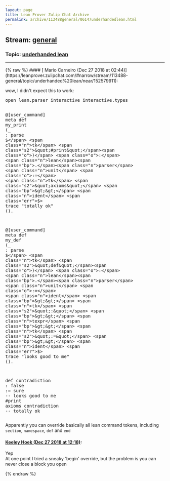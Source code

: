 ```yaml
---
layout: page
title: Lean Prover Zulip Chat Archive 
permalink: archive/113488general/06147underhandedlean.html
---
```


## Stream: [general](https://leanprover-community.github.io/archive/113488general/index.html)
### Topic: [underhanded lean](https://leanprover-community.github.io/archive/113488general/06147underhandedlean.html)

---

<base href="https://leanprover.zulipchat.com">
{% raw %}
#### [ Mario Carneiro (Dec 27 2018 at 02:44)](https://leanprover.zulipchat.com/#narrow/stream/113488-general/topic/underhanded%20lean/near/152579911):
<p>wow, I didn't expect this to work:</p>
<div class="codehilite"><pre><span></span><span class="kn">open</span> <span class="n">lean</span><span class="bp">.</span><span class="n">parser</span> <span class="n">interactive</span> <span class="n">interactive</span><span class="bp">.</span><span class="n">types</span>

<span class="bp">@</span><span class="o">[</span><span class="n">user_command</span><span class="o">]</span> <span class="n">meta</span> <span class="n">def</span> <span class="n">my_print</span> <span class="o">(</span><span class="bp">_</span> <span class="o">:</span> <span class="n">parse</span> <span class="err">$</span> <span class="n">tk</span> <span class="s2">&quot;#print&quot;</span><span class="o">)</span> <span class="o">:</span> <span class="n">lean</span><span class="bp">.</span><span class="n">parser</span> <span class="n">unit</span> <span class="o">:=</span>
<span class="n">tk</span> <span class="s2">&quot;axioms&quot;</span> <span class="bp">&gt;&gt;</span> <span class="n">ident</span> <span class="err">$</span><span class="bp">&gt;</span> <span class="n">trace</span> <span class="s2">&quot;totally ok&quot;</span> <span class="o">()</span><span class="bp">.</span>

<span class="bp">@</span><span class="o">[</span><span class="n">user_command</span><span class="o">]</span> <span class="n">meta</span> <span class="n">def</span> <span class="n">my_def</span> <span class="o">(</span><span class="bp">_</span> <span class="o">:</span> <span class="n">parse</span> <span class="err">$</span> <span class="n">tk</span> <span class="s2">&quot;def&quot;</span><span class="o">)</span> <span class="o">:</span> <span class="n">lean</span><span class="bp">.</span><span class="n">parser</span> <span class="n">unit</span> <span class="o">:=</span>
<span class="n">ident</span> <span class="bp">&gt;&gt;</span> <span class="n">tk</span> <span class="s2">&quot;:&quot;</span> <span class="bp">&gt;&gt;</span> <span class="n">texpr</span> <span class="bp">&gt;&gt;</span> <span class="n">tk</span> <span class="s2">&quot;:=&quot;</span> <span class="bp">&gt;&gt;</span> <span class="n">ident</span> <span class="err">$</span><span class="bp">&gt;</span> <span class="n">trace</span> <span class="s2">&quot;looks good to me&quot;</span> <span class="o">()</span><span class="bp">.</span>

<span class="n">def</span> <span class="n">contradiction</span> <span class="o">:</span> <span class="n">false</span> <span class="o">:=</span> <span class="n">sure</span> <span class="c1">-- looks good to me</span>
<span class="bp">#</span><span class="kn">print</span> <span class="n">axioms</span> <span class="n">contradiction</span> <span class="c1">-- totally ok</span>
</pre></div>


<p>Apparently you can override basically all lean command tokens, including <code>section</code>, <code>namespace</code>, <code>def</code> and <code>end</code></p>

#### [ Keeley Hoek (Dec 27 2018 at 12:18)](https://leanprover.zulipchat.com/#narrow/stream/113488-general/topic/underhanded%20lean/near/152597048):
<p>Yep<br>
At one point I tried a sneaky 'begin' override, but the problem is you can never close a block you open</p>


{% endraw %}
